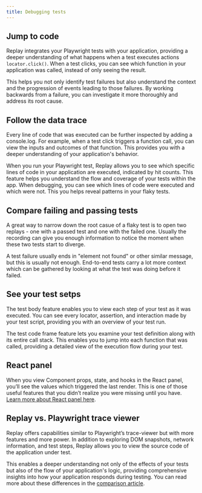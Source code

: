 ```yaml
---
title: Debugging tests
---
```


## Jump to code

Replay integrates your Playwright tests with your application, providing a deeper understanding of what happens when a test executes actions `locator.click()`. When a test clicks, you can see which function in your application was called, instead of only seeing the result.

This helps you not only identify test failures but also understand the context and the progression of events leading to those failures. By working backwards from a failure, you can investigate it more thoroughly and address its root cause.

## Follow the data trace
Every line of code that was executed can be further inspected by adding a console.log. For example, when a test click triggers a function call, you can view the inputs and outcomes of that function. This provides you with a deeper understanding of your application's behavior. 

When you run your Playwright test, Replay allows you to see which specific lines of code in your application are executed, indicated by hit counts. This feature helps you understand the flow and coverage of your tests within the app. When debugging, you can see which lines of code were executed and which were not. This you helps reveal patterns in your flaky tests.

## Compare failing and passing tests
A great way to narrow down the root casue of a flaky test is to open two replays - one with a passed test and one with the failed one. Usually the recording can give you enough information to notice the moment when these two tests start to diverge.

A test failure usually ends in "element not found" or other similar message, but this is usually not enough. End-to-end tests carry a lot more context which can be gathered by looking at what the test was doing before it failed.

## See your test setps
The test body feature enables you to view each step of your test as it was executed. You can see every locator, assertion, and interaction made by your test script, providing you with an overview of your test run.

The test code frame feature lets you examine your test definition along with its entire call stack. This enables you to jump into each function that was called, providing a detailed view of the execution flow during your test.

## React panel
When you view Component props, state, and hooks in the React panel, you’ll see the values which triggered the last render. This is one of those useful features that you didn’t realize you were missing until you have. [Learn more about React panel here](/framework-devtools/react-panel).

## Replay vs. Playwright trace viewer
Replay offers capabilities similar to Playwright’s trace-viewer but with more features and more power. In addition to exploring DOM snapshots, network information, and test steps, Replay allows you to view the source code of the application under test. 

This enables a deeper understanding not only of the effects of your tests but also of the flow of your application's logic, providing comprehensive insights into how your application responds during testing. You can read more about these differences in the [comparison article](/comparison/playwright).





